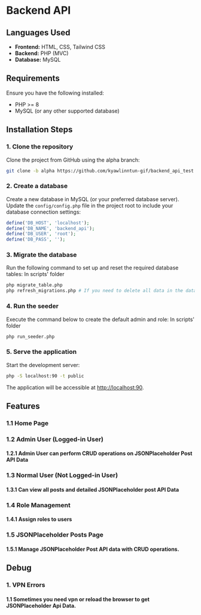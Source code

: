 # Backend API

## Languages Used
- **Frontend:** HTML, CSS, Tailwind CSS
- **Backend:** PHP (MVC)
- **Database:** MySQL

## Requirements
Ensure you have the following installed:
- PHP >= 8
- MySQL (or any other supported database)

## Installation Steps

### 1. Clone the repository
Clone the project from GitHub using the alpha branch:
```sh
git clone -b alpha https://github.com/kyawlinntun-gif/backend_api_test.git
```

### 2. Create a database
Create a new database in MySQL (or your preferred database server).  
Update the `config/config.php` file in the project root to include your database connection settings:
```php
define('DB_HOST', 'localhost');
define('DB_NAME', 'backend_api');
define('DB_USER', 'root');
define('DB_PASS', '');
```

### 3. Migrate the database
Run the following command to set up and reset the required database tables:
In scripts' folder
```sh
php migrate_table.php
php refresh_migrations.php # If you need to delete all data in the database.
```

### 4. Run the seeder
Execute the command below to create the default admin and role:
In scripts' folder
```sh
php run_seeder.php
```

### 5. Serve the application
Start the development server:
```sh
php -S localhost:90 -t public
```
The application will be accessible at [http://localhost:90](http://localhost:90).

## Features

### 1.1 Home Page

### 1.2 Admin User (Logged-in User)
#### 1.2.1 Admin User can perform CRUD operations on JSONPlaceholder Post API Data

### 1.3 Normal User (Not Logged-in User)
#### 1.3.1 Can view all posts and detailed JSONPlaceholder post API Data

### 1.4 Role Management
#### 1.4.1 Assign roles to users

### 1.5 JSONPlaceholder Posts Page 
#### 1.5.1 Manage JSONPlaceholder Post API data with CRUD operations.

## Debug
### 1. VPN Errors
#### 1.1 Sometimes you need vpn or reload the browser to get JSONPlaceholder Api Data.
